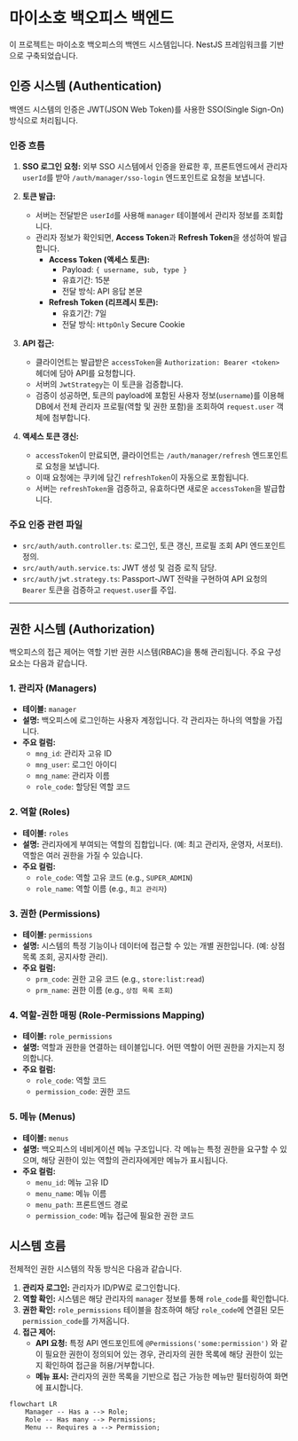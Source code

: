 # 마이소호 백오피스 백엔드

이 프로젝트는 마이소호 백오피스의 백엔드 시스템입니다. NestJS 프레임워크를 기반으로 구축되었습니다.

## 인증 시스템 (Authentication)

백엔드 시스템의 인증은 JWT(JSON Web Token)를 사용한 SSO(Single Sign-On) 방식으로 처리됩니다.

### 인증 흐름

1.  **SSO 로그인 요청:** 외부 SSO 시스템에서 인증을 완료한 후, 프론트엔드에서 관리자 `userId`를 받아 `/auth/manager/sso-login` 엔드포인트로 요청을 보냅니다.

2.  **토큰 발급:**
    -   서버는 전달받은 `userId`를 사용해 `manager` 테이블에서 관리자 정보를 조회합니다.
    -   관리자 정보가 확인되면, **Access Token**과 **Refresh Token**을 생성하여 발급합니다.
        -   **Access Token (액세스 토큰):**
            -   Payload: `{ username, sub, type }`
            -   유효기간: 15분
            -   전달 방식: API 응답 본문
        -   **Refresh Token (리프레시 토큰):**
            -   유효기간: 7일
            -   전달 방식: `HttpOnly` Secure Cookie

3.  **API 접근:**
    -   클라이언트는 발급받은 `accessToken`을 `Authorization: Bearer <token>` 헤더에 담아 API를 요청합니다.
    -   서버의 `JwtStrategy`는 이 토큰을 검증합니다.
    -   검증이 성공하면, 토큰의 payload에 포함된 사용자 정보(`username`)를 이용해 DB에서 전체 관리자 프로필(역할 및 권한 포함)을 조회하여 `request.user` 객체에 첨부합니다.

4.  **액세스 토큰 갱신:**
    -   `accessToken`이 만료되면, 클라이언트는 `/auth/manager/refresh` 엔드포인트로 요청을 보냅니다.
    -   이때 요청에는 쿠키에 담긴 `refreshToken`이 자동으로 포함됩니다.
    -   서버는 `refreshToken`을 검증하고, 유효하다면 새로운 `accessToken`을 발급합니다.

### 주요 인증 관련 파일

-   `src/auth/auth.controller.ts`: 로그인, 토큰 갱신, 프로필 조회 API 엔드포인트 정의.
-   `src/auth/auth.service.ts`: JWT 생성 및 검증 로직 담당.
-   `src/auth/jwt.strategy.ts`: Passport-JWT 전략을 구현하여 API 요청의 `Bearer` 토큰을 검증하고 `request.user`를 주입.

---

## 권한 시스템 (Authorization)

백오피스의 접근 제어는 역할 기반 권한 시스템(RBAC)을 통해 관리됩니다. 주요 구성 요소는 다음과 같습니다.

### 1. 관리자 (Managers)

-   **테이블:** `manager`
-   **설명:** 백오피스에 로그인하는 사용자 계정입니다. 각 관리자는 하나의 역할을 가집니다.
-   **주요 컬럼:**
    -   `mng_id`: 관리자 고유 ID
    -   `mng_user`: 로그인 아이디
    -   `mng_name`: 관리자 이름
    -   `role_code`: 할당된 역할 코드

### 2. 역할 (Roles)

-   **테이블:** `roles`
-   **설명:** 관리자에게 부여되는 역할의 집합입니다. (예: 최고 관리자, 운영자, 서포터). 역할은 여러 권한을 가질 수 있습니다.
-   **주요 컬럼:**
    -   `role_code`: 역할 고유 코드 (e.g., `SUPER_ADMIN`)
    -   `role_name`: 역할 이름 (e.g., `최고 관리자`)

### 3. 권한 (Permissions)

-   **테이블:** `permissions`
-   **설명:** 시스템의 특정 기능이나 데이터에 접근할 수 있는 개별 권한입니다. (예: 상점 목록 조회, 공지사항 관리).
-   **주요 컬럼:**
    -   `prm_code`: 권한 고유 코드 (e.g., `store:list:read`)
    -   `prm_name`: 권한 이름 (e.g., `상점 목록 조회`)

### 4. 역할-권한 매핑 (Role-Permissions Mapping)

-   **테이블:** `role_permissions`
-   **설명:** 역할과 권한을 연결하는 테이블입니다. 어떤 역할이 어떤 권한을 가지는지 정의합니다.
-   **주요 컬럼:**
    -   `role_code`: 역할 코드
    -   `permission_code`: 권한 코드

### 5. 메뉴 (Menus)

-   **테이블:** `menus`
-   **설명:** 백오피스의 네비게이션 메뉴 구조입니다. 각 메뉴는 특정 권한을 요구할 수 있으며, 해당 권한이 있는 역할의 관리자에게만 메뉴가 표시됩니다.
-   **주요 컬럼:**
    -   `menu_id`: 메뉴 고유 ID
    -   `menu_name`: 메뉴 이름
    -   `menu_path`: 프론트엔드 경로
    -   `permission_code`: 메뉴 접근에 필요한 권한 코드

## 시스템 흐름

전체적인 권한 시스템의 작동 방식은 다음과 같습니다.

1.  **관리자 로그인:** 관리자가 ID/PW로 로그인합니다.
2.  **역할 확인:** 시스템은 해당 관리자의 `manager` 정보를 통해 `role_code`를 확인합니다.
3.  **권한 확인:** `role_permissions` 테이블을 참조하여 해당 `role_code`에 연결된 모든 `permission_code`를 가져옵니다.
4.  **접근 제어:**
    -   **API 요청:** 특정 API 엔드포인트에 `@Permissions('some:permission')` 와 같이 필요한 권한이 정의되어 있는 경우, 관리자의 권한 목록에 해당 권한이 있는지 확인하여 접근을 허용/거부합니다.
    -   **메뉴 표시:** 관리자의 권한 목록을 기반으로 접근 가능한 메뉴만 필터링하여 화면에 표시합니다.

```mermaid
flowchart LR
    Manager -- Has a --> Role;
    Role -- Has many --> Permissions;
    Menu -- Requires a --> Permission;
```